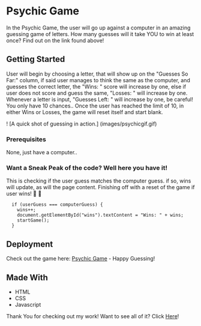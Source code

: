 # Psychic Game

In the Psychic Game, the user will go up against a computer in an amazing guessing game of letters. How many guesses will it take YOU to win at least once? Find out on the link found above!

## Getting Started

User will begin by choosing a letter, that will show up on the "Guesses So Far:" column, if said user manages to think the same as the computer, and guesses the correct letter, the "Wins: " score will increase by one, else if user does not score and guess the same, "Losses: " will increase by one. Whenever a letter is input, "Guesses Left: " will increase by one, be careful! You only have 10 chances.. Once the user has reached the limit of 10, in either Wins or Losses, the game will reset itself and start blank.

! [A quick shot of guessing in action.] (images/psychicgif.gif)
### Prerequisites

None, just have a computer..


### Want a Sneak Peak of the code? Well here you have it! 

This is checking if the user guess matches the computer guess. if so, wins will update, as will the page content. Finishing off with a reset of the game if user wins! 🎉 :tada:
```
  if (userGuess === computerGuess) {
    wins++;
    document.getElementById("wins").textContent = "Wins: " + wins;
    startGame();
  }

```

## Deployment

Check out the game here: [Psychic Game](https://delgador28.github.io/Psychic-Game/) - Happy Guessing!

## Made With

* HTML
* CSS 
* Javascript


Thank You for checking out my work! Want to see all of it? Click [Here](https://github.com/Delgador28?tab=repositories)!